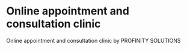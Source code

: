 # Online appointment and consultation clinic
 Online appointment and consultation clinic by PROFINITY SOLUTIONS
